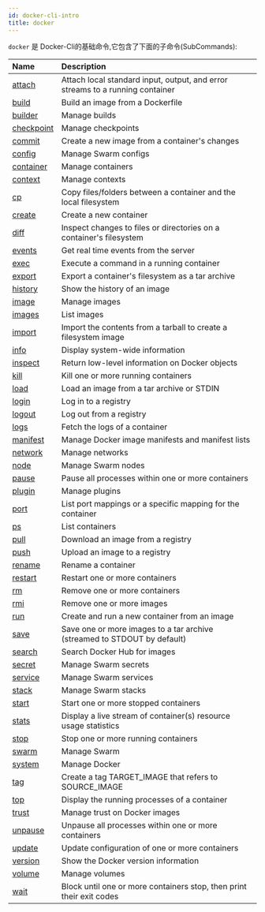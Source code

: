 ```yaml
---
id: docker-cli-intro
title: docker
---
```


`docker` 是 Docker-Cli的基础命令,它包含了下面的子命令(SubCommands):

| Name                          | Description                                                                   |
|:------------------------------|:------------------------------------------------------------------------------|
| [attach](attach.md)           | Attach local standard input, output, and error streams to a running container |
| [build](build.md)             | Build an image from a Dockerfile                                              |
| [builder](builder.md)         | Manage builds                                                                 |
| [checkpoint](checkpoint.md)   | Manage checkpoints                                                            |
| [commit](commit.md)           | Create a new image from a container's changes                                 |
| [config](config.md)           | Manage Swarm configs                                                          |
| [container](container.md)     | Manage containers                                                             |
| [context](context.md)         | Manage contexts                                                               |
| [cp](cp.md)                   | Copy files/folders between a container and the local filesystem               |
| [create](create.md)           | Create a new container                                                        |
| [diff](diff.md)               | Inspect changes to files or directories on a container's filesystem           |
| [events](events.md)           | Get real time events from the server                                          |
| [exec](exec.md)               | Execute a command in a running container                                      |
| [export](export.md)           | Export a container's filesystem as a tar archive                              |
| [history](history.md)         | Show the history of an image                                                  |
| [image](image.md)             | Manage images                                                                 |
| [images](images.md)           | List images                                                                   |
| [import](import.md)           | Import the contents from a tarball to create a filesystem image               |
| [info](info.md)               | Display system-wide information                                               |
| [inspect](inspect.md)         | Return low-level information on Docker objects                                |
| [kill](kill.md)               | Kill one or more running containers                                           |
| [load](load.md)               | Load an image from a tar archive or STDIN                                     |
| [login](login.md)             | Log in to a registry                                                          |
| [logout](logout.md)           | Log out from a registry                                                       |
| [logs](logs.md)               | Fetch the logs of a container                                                 |
| [manifest](manifest.md)       | Manage Docker image manifests and manifest lists                              |
| [network](network.md)         | Manage networks                                                               |
| [node](node.md)               | Manage Swarm nodes                                                            |
| [pause](pause.md)             | Pause all processes within one or more containers                             |
| [plugin](plugin.md)           | Manage plugins                                                                |
| [port](port.md)               | List port mappings or a specific mapping for the container                    |
| [ps](ps.md)                   | List containers                                                               |
| [pull](pull.md)               | Download an image from a registry                                             |
| [push](push.md)               | Upload an image to a registry                                                 |
| [rename](rename.md)           | Rename a container                                                            |
| [restart](restart.md)         | Restart one or more containers                                                |
| [rm](rm.md)                   | Remove one or more containers                                                 |
| [rmi](rmi.md)                 | Remove one or more images                                                     |
| [run](run.md)                 | Create and run a new container from an image                                  |
| [save](save.md)               | Save one or more images to a tar archive (streamed to STDOUT by default)      |
| [search](search.md)           | Search Docker Hub for images                                                  |
| [secret](secret.md)           | Manage Swarm secrets                                                          |
| [service](service.md)         | Manage Swarm services                                                         |
| [stack](stack.md)             | Manage Swarm stacks                                                           |
| [start](start.md)             | Start one or more stopped containers                                          |
| [stats](stats.md)             | Display a live stream of container(s) resource usage statistics               |
| [stop](stop.md)               | Stop one or more running containers                                           |
| [swarm](swarm.md)             | Manage Swarm                                                                  |
| [system](system.md)           | Manage Docker                                                                 |
| [tag](tag.md)                 | Create a tag TARGET_IMAGE that refers to SOURCE_IMAGE                         |
| [top](top.md)                 | Display the running processes of a container                                  |
| [trust](trust.md)             | Manage trust on Docker images                                                 |
| [unpause](unpause.md)         | Unpause all processes within one or more containers                           |
| [update](update.md)           | Update configuration of one or more containers                                |
| [version](version.md)         | Show the Docker version information                                           |
| [volume](volume.md)           | Manage volumes                                                                |
| [wait](wait.md)               | Block until one or more containers stop, then print their exit codes          |
